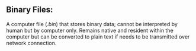 ## Binary Files:
A computer file (*.bin*) that stores binary data; cannot be interpreted by human but by computer only. Remains native and resident within the computer but can be converted to plain text if needs to be transmitted over network connection.
